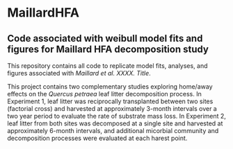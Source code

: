 # MaillardHFA
## Code associated with weibull model fits and figures for Maillard HFA decomposition study
This repository contains all code to replicate model fits, analyses, and figures associated with *Maillard et al. XXXX. Title*.

This project contains two complementary studies exploring home/away effects on the *Quercus petraea* leaf litter decomposition process. In Experiment 1, leaf litter was reciprocally transplanted between two sites (factorial cross) and harvested at approximately 3-month intervals over a two year period to evaluate the rate of substrate mass loss. In Experiment 2, leaf litter from both sites was decomposed at a single site and harvested at approximately 6-month intervals, and additional micorbial community and decomposition processes were evaluated at each harest point.

